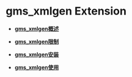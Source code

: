 # gms_xmlgen Extension

-   **[gms_xmlgen概述](gms_xmlgen概述.md)**  

-   **[gms_xmlgen限制](gms_xmlgen限制.md)**  

-   **[gms_xmlgen安装](gms_xmlgen安装.md)**  

-   **[gms_xmlgen使用](gms_xmlgen使用.md)** 
